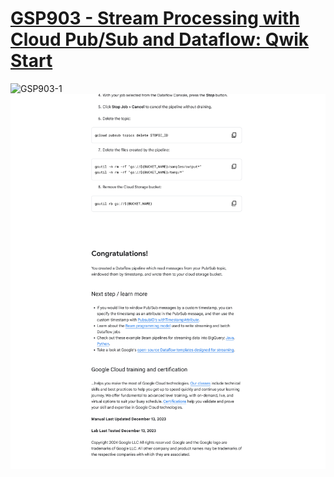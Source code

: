 # [GSP903 - Stream Processing with Cloud Pub/Sub and Dataflow: Qwik Start](https://www.cloudskillsboost.google/games/5087/labs/33171)

![GSP903-1](GSP903-1.png)
![GSP903-2](GSP903-2.png)
